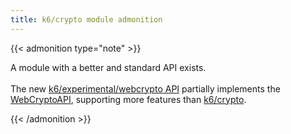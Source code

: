 ```yaml
---
title: k6/crypto module admonition
---
```


{{< admonition type="note" >}}

A module with a better and standard API exists.
<br>
<br>
The new [k6/experimental/webcrypto API](/docs/k6/<K6_VERSION>/javascript-api/k6-experimental/webcrypto/) partially implements the [WebCryptoAPI](https://www.w3.org/TR/WebCryptoAPI/), supporting more features than [k6/crypto](/docs/k6/<K6_VERSION>/javascript-api/k6-crypto/).

{{< /admonition >}}
